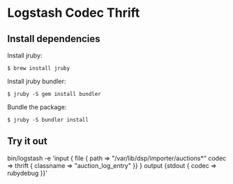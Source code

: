 # Logstash Codec Thrift


## Install dependencies

Install jruby:

    $ brew install jruby

Install jruby bundler:

    $ jruby -S gem install bundler


Bundle the package:

    $ jruby -S bundler install


## Try it out

bin/logstash -e 'input { file { path => "/var/lib/dsp/importer/auctions*" codec => thrift { classname => "auction_log_entry" }} } output {stdout { codec => rubydebug }}'
